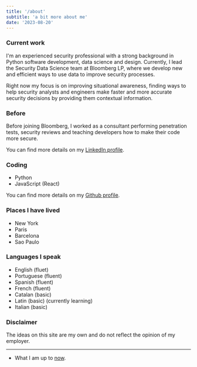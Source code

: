 ```yaml
---
title: '/about'
subtitle: 'a bit more about me'
date: '2023-08-20'
---
```


### Current work

I'm an experienced security professional with a strong background in Python software development, data science and design. Currently, I lead the Security Data Science team at Bloomberg LP, where we develop new and efficient ways to use data to improve security processes.

Right now my focus is on improving situational awareness, finding ways to help security analysts and engineers make faster and more accurate security decisions by providing them contextual information.

### Before

Before joining Bloomberg, I worked as a consultant performing penetration tests, security reviews and teaching developers how to make their code more secure.

You can find more details on my [LinkedIn profile](https://linkedin.com/in/felipemoreno).

### Coding

- Python
- JavaScript (React)

You can find more details on my [Github profile](https://github.com/flpm).

### Places I have lived

- New York
- Paris
- Barcelona
- Sao Paulo

### Languages I speak

- English (fluet)
- Portuguese (fluent)
- Spanish (fluent)
- French (fluent)
- Catalan (basic)
- Latin (basic) (currently learning)
- Italian (basic)


### Disclaimer

The ideas on this site are my own and do not reflect the opinion of my employer.

---

- What I am up to [now](/now).